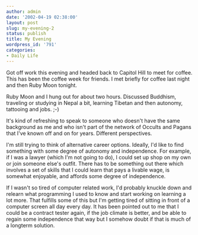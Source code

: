 ```yaml
---
author: admin
date: '2002-04-19 02:38:00'
layout: post
slug: my-evening-2
status: publish
title: My Evening
wordpress_id: '791'
categories:
- Daily Life
---
```

Got off work this evening and headed back to Capitol Hill to meet for coffee. This has been the coffee week for friends. I met briefly for coffee last night and then Ruby Moon tonight.

Ruby Moon and I hung out for about two hours. Discussed Buddhism, traveling or studying in Nepal a bit, learning Tibetan and then autonomy, tattooing and jobs. ;-)

It's kind of refreshing to speak to someone who doesn't have the same background as me and who isn't part of the network of Occults and Pagans that I've known off and on for years. Different perspectives.

I'm still trying to think of alternative career options. Ideally, I'd like to find something with some degree of autonomy and independence. For example, if I was a lawyer (which I'm not going to do), I could set up shop on my own or join someone else's outfit. There has to be something out there which involves a set of skills that I could learn that pays a livable wage, is somewhat enjoyable, and affords some degree of independence.

If I wasn't so tired of computer related work, I'd probably knuckle down and relearn what programming I used to know and start working on learning a lot more. That fulfills some of this but I'm getting tired of sitting in front of a computer screen all day every day. It has been pointed out to me that I could be a contract tester again, if the job climate is better, and be able to regain some independence that way but I somehow doubt if that is much of a longterm solution.

